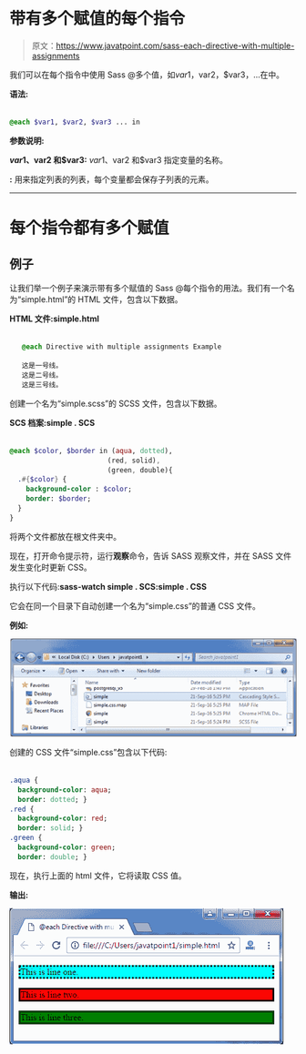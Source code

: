 # 带有多个赋值的每个指令

> 原文：<https://www.javatpoint.com/sass-each-directive-with-multiple-assignments>

我们可以在每个指令中使用 Sass @多个值，如$var1，$var2，$var3，...在<list>中。</list>

**语法:**

```sass

@each $var1, $var2, $var3 ... in 
```

**参数说明:**

**$var1、$var2 和$var3:** $var1、$var2 和$var3 指定变量的名称。

**<list>:</list>** 用来指定列表的列表，每个变量都会保存子列表的元素。

* * *

# 每个指令都有多个赋值

## 例子

让我们举一个例子来演示带有多个赋值的 Sass @每个指令的用法。我们有一个名为“simple.html”的 HTML 文件，包含以下数据。

**HTML 文件:simple.html**

```sass

   @each Directive with multiple assignments Example

   这是一号线。
   这是二号线。
   这是三号线。

```

创建一个名为“simple.scss”的 SCSS 文件，包含以下数据。

**SCS 档案:simple . SCS**

```sass

@each $color, $border in (aqua, dotted),
                        (red, solid),
                        (green, double){
  .#{$color} {
    background-color : $color;
    border: $border;
  }
}

```

将两个文件都放在根文件夹中。

现在，打开命令提示符，运行**观察**命令，告诉 SASS 观察文件，并在 SASS 文件发生变化时更新 CSS。

执行以下代码:**sass-watch simple . SCS:simple . CSS**

它会在同一个目录下自动创建一个名为“simple.css”的普通 CSS 文件。

**例如:**

![Sass Multiple1](img/2d397d67a357d506f78933b3222eed6b.png)

创建的 CSS 文件“simple.css”包含以下代码:

```sass

.aqua {
  background-color: aqua;
  border: dotted; }
.red {
  background-color: red;
  border: solid; }
.green {
  background-color: green;
  border: double; }

```

现在，执行上面的 html 文件，它将读取 CSS 值。

**输出:**

![Sass Multiple2](img/436eb79ab996e1c2d40c8734854d39d8.png)